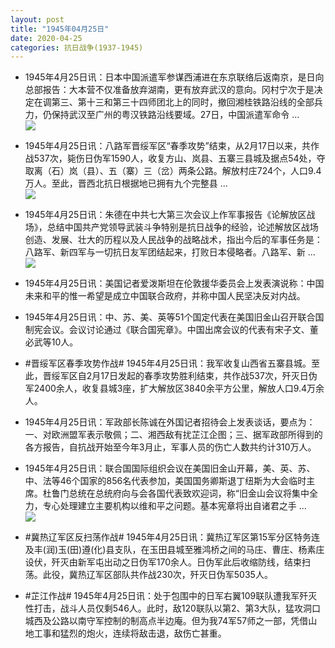 ```yaml
---
layout: post
title: "1945年04月25日"
date: 2020-04-25
categories: 抗日战争(1937-1945)
---
```


<meta name="referrer" content="no-referrer" />

- 1945年4月25日讯：日本中国派遣军参谋西浦进在东京联络后返南京，是日向总部报告：大本营不仅准备放弃湖南，更有放弃武汉的意向。冈村宁次于是决定在调第三、第十三和第三十四师团北上的同时，撤回湘桂铁路沿线的全部兵力，仍保持武汉至广州的粤汉铁路沿线要域。27日，中国派遣军命令 ... <br/><img src="https://wx3.sinaimg.cn/large/aca367d8ly1ge6ba5crbsj20c8090jrf.jpg" />

- 1945年4月25日讯：八路军晋绥军区“春季攻势”结束，从2月17日以来，共作战537次，毙伤日伪军1590人，收复方山、岚县、五寨三县城及据点54处，夺取离（石）岚（县）、五（寨）三（岔）两条公路。解放村庄724个，人口9.4万人。至此，晋西北抗日根据地已拥有九个完整县 ... <br/><img src="https://wx2.sinaimg.cn/large/aca367d8ly1ge69jp0tq8j20c8090glo.jpg" />

- 1945年4月25日讯：朱德在中共七大第三次会议上作军事报告《论解放区战场》，总结中国共产党领导武装斗争特别是抗日战争的经验，论述解放区战场创造、发展、壮大的历程以及人民战争的战略战术，指出今后的军事任务是：八路军、新四军与一切抗日友军团结起来，打败日本侵略者。八路军、新 ... <br/><img src="https://wx2.sinaimg.cn/large/aca367d8ly1ge67t8zi80j20c809zaa4.jpg" />

- 1945年4月25日讯：美国记者爱泼斯坦在伦敦援华委员会上发表演说称：中国未来和平的惟一希望是成立中国联合政府，并称中国人民坚决反对内战。 

- 1945年4月25日讯：中、苏、美、英等51个国定代表在美国旧金山召开联合国制宪会议。会议讨论通过《联合国宪章》。中国出席会议的代表有宋子文、董必武等10人。 

- #晋绥军区春季攻势作战# 1945年4月25日讯：我军收复山西省五寨县城。至此，晋绥军区自2月17日发起的春季攻势胜利结束，共作战537次，歼灭日伪军2400余人，收复县城3座，扩大解放区3840余平方公里，解放人口9.4万余人。 

- 1945年4月25日讯：军政部长陈诚在外国记者招待会上发表谈话，要点为：一、对欧洲盟军表示敬佩；二、湘西敌有扰芷江企图；三、据军政部所得到的各方报告，自抗战开始至今年3月止，军事人员的伤亡人数共约计310万人。 

- 1945年4月25日讯：联合国国际组织会议在美国旧金山开幕，美、英、苏、中、法等46个国家的856名代表参加，美国国务卿斯退丁纽斯为大会临时主席。杜鲁门总统在总统府向与会各国代表致欢迎词，称“旧金山会议将集中全力，专心处理建立主要机构以维和平之问题。基本宪章将出自诸君之手 ... <br/><img src="https://wx3.sinaimg.cn/large/aca367d8ly1ge5txn992kj20c809z74c.jpg" />

- #冀热辽军区反扫荡作战# 1945年4月25日讯：冀热辽军区第15军分区特务连及丰(润)玉(田)遵(化)县支队，在玉田县城至雅鸿桥之间的马庄、曹庄、杨素庄设伏，歼灭由新军屯出动之日伪军170余人。日伪军此后收缩防线，结束扫荡。此役，冀热辽军区部队共作战230次，歼灭日伪军5035人。 

- #芷江作战# 1945年4月25日讯：处于包围中的日军右翼109联队遭我军歼灭性打击，战斗人员仅剩546人。此时，敌120联队以第2、第3大队，猛攻洞口城西及公路以南守军控制的制高点半边庵。但为我74军57师之一部，凭借山地工事和猛烈的炮火，连续将敌击退，敌伤亡甚重。 

